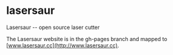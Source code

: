 lasersaur
=========

Lasersaur -- open source laser cutter

The Lasersaur website is in the gh-pages branch and mapped to [www.lasersaur.cc](http://www.lasersaur.cc).
